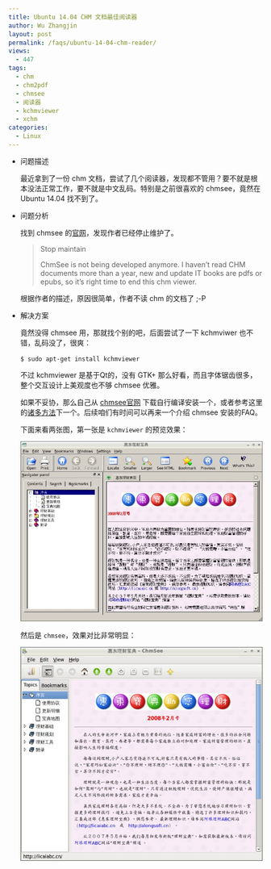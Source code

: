 ```yaml
---
title: Ubuntu 14.04 CHM 文档最佳阅读器
author: Wu Zhangjin
layout: post
permalink: /faqs/ubuntu-14-04-chm-reader/
views:
  - 447
tags:
  - chm
  - chm2pdf
  - chmsee
  - 阅读器
  - kchmviewer
  - xchm
categories:
  - Linux
---
```

  * 问题描述

    最近拿到了一份 chm 文档，尝试了几个阅读器，发现都不管用？要不就是根本没法正常工作，要不就是中文乱码。特别是之前很喜欢的 chmsee，竟然在 Ubuntu 14.04 找不到了。

  * 问题分析

    找到 chmsee 的[官网][1]，发现作者已经停止维护了。

    > Stop maintain
    >
    > ChmSee is not being developed anymore. I haven&#8217;t read CHM documents more than a year, new and update IT books are pdfs or epubs, so it&#8217;s right time to end this chm viewer.

    根据作者的描述，原因很简单，作者不读 chm 的文档了 ;-P

  * 解决方案

    竟然没得 chmsee 用，那就找个别的吧，后面尝试了一下 kchmviwer 也不错，乱码没了，很爽：

        $ sudo apt-get install kchmviewer


    不过 kchmviewer 是基于Qt的，没有 GTK+ 那么好看，而且字体锯齿很多，整个交互设计上美观度也不够 chmsee 优雅。

    如果不妥协，那么自己从 [chmsee官网][2] 下载自行编译安装一个，或者参考这里的[诸多方法][3]下一个。后续咱们有时间可以再来一个介绍 chmsee 安装的FAQ。

    下面来看两张图，第一张是 `kchmviewer` 的预览效果：

    ![kchmviewer overview][4]

    然后是 `chmsee`，效果对比非常明显：

    ![chmsee overview][5]




 [1]: https://code.google.com/p/chmsee/
 [2]: https://code.google.com/p/chmsee/downloads/list
 [3]: http://askubuntu.com/questions/471877/what-happened-to-chmsee-in-14-04
 [4]: /wp-content/uploads/2014/09/kchmviwer-overview.jpg
 [5]: /wp-content/uploads/2014/09/chmsee-overview.jpg
